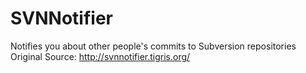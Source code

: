 # SVNNotifier
Notifies you about other people's commits to Subversion repositories
Original Source: http://svnnotifier.tigris.org/
